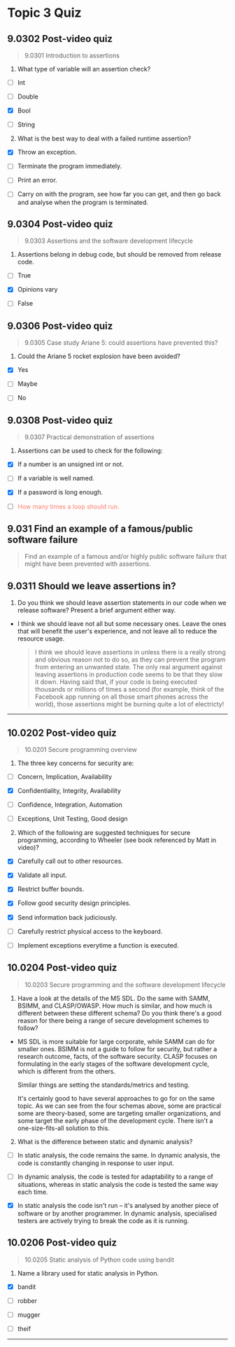 # Topic 3 Quiz

## 9.0302 Post-video quiz

> 9.0301 Introduction to assertions

1. What type of variable will an assertion check?

- [ ] Int

- [ ] Double

- [x] Bool

- [ ] String

2. What is the best way to deal with a failed runtime assertion?

- [x] Throw an exception.

- [ ] Terminate the program immediately.

- [ ] Print an error.

- [ ] Carry on with the program, see how far you can get, and then go back and analyse when the program is terminated.

## 9.0304 Post-video quiz

> 9.0303 Assertions and the software development lifecycle

1. Assertions belong in debug code, but should be removed from release code.

- [ ] True
- [x] Opinions vary
- [ ] False


## 9.0306 Post-video quiz

> 9.0305 Case study Ariane 5: could assertions have prevented this?

1. Could the Ariane 5 rocket explosion have been avoided?

- [x] Yes
- [ ] Maybe
- [ ] No


## 9.0308 Post-video quiz

> 9.0307 Practical demonstration of assertions

1. Assertions can be used to check for the following:

- [x] If a number is an unsigned int or not.

- [ ] If a variable is well named.

- [x] If a password is long enough.

- [ ] <span style="color: salmon">How many times a loop should run.</span>


## 9.031 Find an example of a famous/public software failure

> Find an example of a famous and/or highly public software failure that might have been prevented with assertions. 

## 9.0311 Should we leave assertions in?

1. Do you think we should leave assertion statements in our code when we release software? Present a brief argument either way. 

- I think we should leave not all but some necessary ones. Leave the ones that will benefit the user's experience, and not leave all to reduce the resource usage.

    > I think we should leave assertions in unless there is a really strong and obvious reason not to do so, as they can prevent the program from entering an unwanted state. The only real argument against leaving assertions in production code seems to be that they slow it down. Having said that, if your code is being executed thousands or millions of times a second (for example, think of the Facebook app running on all those smart phones across the world), those assertions might be burning quite a lot of electricty!  

---

## 10.0202 Post-video quiz

> 10.0201 Secure programming overview

1. The three key concerns for security are:

- [ ] Concern, Implication, Availability

- [x] Confidentiality, Integrity, Availability

- [ ] Confidence, Integration, Automation

- [ ] Exceptions, Unit Testing, Good design

2. Which of the following are suggested techniques for secure programming, according to Wheeler (see book referenced by Matt in video)?

- [x] Carefully call out to other resources.

- [x] Validate all input.

- [x] Restrict buffer bounds.

- [x] Follow good security design principles.

- [x] Send information back judiciously.

- [ ] Carefully restrict physical access to the keyboard.

- [ ] Implement exceptions everytime a function is executed.


## 10.0204 Post-video quiz

> 10.0203 Secure programming and the software development lifecycle

1. Have a look at the details of the MS SDL. Do the same with SAMM, BSIMM, and CLASP/OWASP. How much is similar, and how much is different between these different schema? Do you think there's a good reason for there being a range of secure development schemes to follow?

- MS SDL is more suitable for large corporate, while SAMM can do for smaller ones. BSIMM is not a guide to follow for security, but rather a research outcome, facts, of the software security. CLASP focuses on formulating in the early stages of the software development cycle, which is different from the others. 

    Similar things are setting the standards/metrics and testing. 

    It's certainly good to have several approaches to go for on the same topic. As we can see from the four schemas above, some are practical some are theory-based, some are targeting smaller organizations, and some target the early phase of the development cycle. There isn't a one-size-fits-all solution to this. 

2. What is the difference between static and dynamic analysis?

- [ ] In static analysis, the code remains the same. In dynamic analysis, the code is constantly changing in response to user input.

- [ ] In dynamic analysis, the code is tested for adaptability to a range of situations, whereas in static analysis the code is tested the same way each time.

- [x] In static analysis the code isn't run – it's analysed by another piece of software or by another programmer. In dynamic analysis, specialised testers are actively trying to break the code as it is running.

## 10.0206 Post-video quiz

> 10.0205 Static analysis of Python code using bandit

1. Name a library used for static analysis in Python.

- [x] bandit

- [ ] robber

- [ ] mugger

- [ ] theif

---

## 

> 



## 

> 




## 

> 




## 

> 




## 

> 








